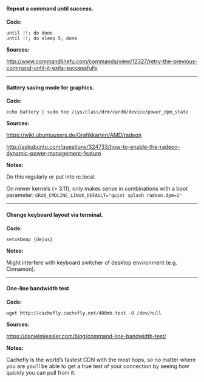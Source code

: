 #### Repeat a command until success.

**Code:**

```
until !!; do done
until !!; do sleep 5; done
``` 

**Sources:**

http://www.commandlinefu.com/commands/view/12327/retry-the-previous-command-until-it-exits-successfully

---

#### Battery saving mode for graphics. 
**Code:**

`echo battery | sudo tee /sys/class/drm/card0/device/power_dpm_state` 

**Sources:**

https://wiki.ubuntuusers.de/Grafikkarten/AMD/radeon

http://askubuntu.com/questions/324733/how-to-enable-the-radeon-dynamic-power-management-feature

**Notes:**

Do this regularly or put into rc.local.

On newer kernels (> 3.11), only makes sense in combinations with a boot
parameter: `GRUB_CMDLINE_LINUX_DEFAULT="quiet splash radeon.dpm=1"`

---

#### Change keyboard layout via terminal.
**Code:**

`setxkbmap {de|us}` 

**Notes:**

Might interfere with keyboard switcher of desktop environment (e.g. Cinnamon).

---

#### One-line bandwidth test
**Code:**

`wget http://cachefly.cachefly.net/400mb.test -O /dev/null` 

**Sources:**

https://danielmiessler.com/blog/command-line-bandwidth-test/

**Notes:**

Cachefly is the world’s fastest CDN with the most hops, so no matter where you are you’ll be able to get a true test of your connection by seeing how quickly you can pull from it.
